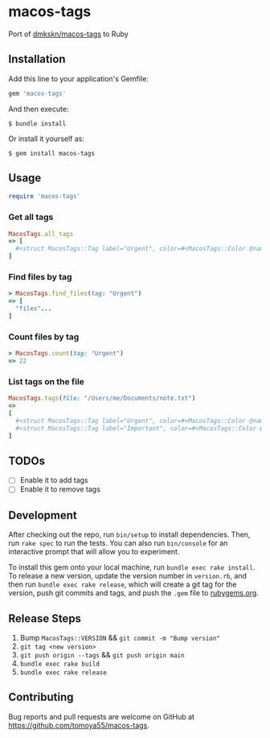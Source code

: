 # macos-tags

Port of [dmkskn/macos-tags](https://github.com/dmkskn/macos-tags) to Ruby

## Installation

Add this line to your application's Gemfile:

```ruby
gem 'macos-tags'
```

And then execute:

```shell
$ bundle install
```

Or install it yourself as:

```shell
$ gem install macos-tags
```

## Usage

```ruby
require 'macos-tags'
```

### Get all tags

```ruby
MacosTags.all_tags
=> [
  #<struct MacosTags::Tag label="Urgent", color=#<MacosTags::Color @name="yellow" @value=5>>,
]
```

### Find files by tag

```ruby
> MacosTags.find_files(tag: "Urgent")
=> [
  "files"...
]
```

### Count files by tag

```ruby
> MacosTags.count(tag: "Urgent")
=> 22
```

### List tags on the file


```ruby
MacosTags.tags(file: "/Users/me/Documents/note.txt")
=>
[
  #<struct MacosTags::Tag label="Urgent", color=#<MacosTags::Color @name="red" @value=6>>,
  #<struct MacosTags::Tag label="Important", color=#<MacosTags::Color @name="yellow" @value=5>>
]
```

## TODOs

- [ ] Enable it to add tags
- [ ] Enable it to remove tags

## Development

After checking out the repo, run `bin/setup` to install dependencies. Then, run `rake spec` to run the tests. You can also run `bin/console` for an interactive prompt that will allow you to experiment.

To install this gem onto your local machine, run `bundle exec rake install`. To release a new version, update the version number in `version.rb`, and then run `bundle exec rake release`, which will create a git tag for the version, push git commits and tags, and push the `.gem` file to [rubygems.org](https://rubygems.org).

## Release Steps

1. Bump `MacosTags::VERSION` && `git commit -m "Bump version"`
2. `git tag <new version>`
3. `git push origin --tags` && `git push origin main`
4. `bundle exec rake build`
5. `bundle exec rake release`

## Contributing

Bug reports and pull requests are welcome on GitHub at https://github.com/tomoya55/macos-tags.
